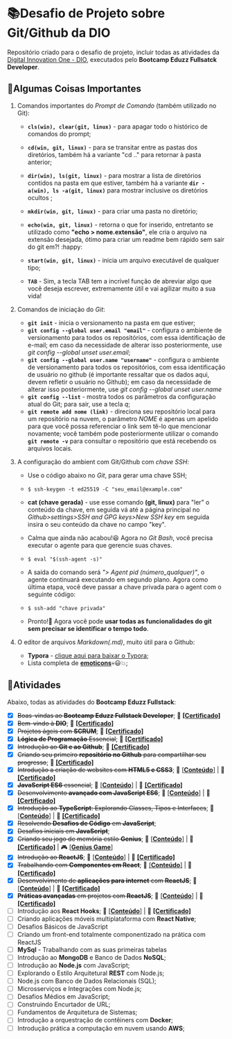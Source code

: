 # :books:Desafio de Projeto sobre Git/Github da DIO

Repositório criado para o desafio de projeto, incluir todas as atividades da [Digital Innovation One - DIO](https://web.digitalinnovation.one/home), executados pelo **Bootcamp Eduzz Fullsatck Developer**.



## :key:Algumas Coisas Importantes

1. Comandos importantes do *Prompt de Comando* (também utilizado no Git):

   - **`cls(win), clear(git, linux)`** - para apagar todo o histórico de comandos do prompt;

   - **`cd(win, git, linux)`** - para se transitar entre as pastas dos diretórios, também há a variante "cd .." para retornar à pasta anterior;
   - **`dir(win), ls(git, linux)`** - para mostrar a lista de diretórios contidos na pasta em que estiver, também há a variante **`dir -a(win), ls -a(git, linux)`** para mostrar inclusive os diretórios ocultos ;
   - **`mkdir(win, git, linux)`** - para criar uma pasta no diretório;
   - **`echo(win, git, linux)`** - retorna o que for inserido, entretanto se utilizado como **"echo > nome.extensão"**, ele cria o arquivo na extensão desejada, ótimo para criar um readme bem rápido sem sair do git em?! :happy:
   -  **`start(win, git, linux)`** - inicia um arquivo executável de qualquer tipo;
   - **`TAB`** - Sim, a tecla TAB tem a incrível função de abreviar algo que você deseja escrever, extremamente útil e vai agilizar muito a sua vida!

2. Comandos de iniciação do *Git*:

   - **`git init`** - inicia o versionamento na pasta em que estiver;
   - **`git config --global user.email "email"`** - configura o ambiente de versionamento para todos os repositórios, com essa identificação de e-mail; em caso da necessidade de alterar isso posteriormente, use *git config --global unset user.email*;
   - **`git config --global user.name "username"`** - configura o ambiente de versionamento para todos os repositórios, com essa identificação de usuário no github (é importante ressaltar que os dados aqui, devem refletir o usuário no Github); em caso da necessidade de alterar isso posteriormente, use *git config --global unset user.name*
   - **`git config --list`** - mostra todos os parâmetros da configuração atual do Git; para sair, use a tecla *q*;
   - **`git remote add nome (link)`** - direciona seu repositório local para um repositório na nuvem, o parâmetro *NOME* é apenas um apelido para que você possa referenciar o link sem tê-lo que mencionar novamente; você também pode posteriormente utilizar o comando **`git remote -v`** para consultar o repositório que está recebendo os arquivos locais.

3. A configuração do ambient com Git/Github com *chave SSH*:

   - Use o código abaixo no *Git*, para gerar uma chave SSH;

   - ```shell
     $ ssh-keygen -t ed25519 -C "seu_email@example.com"
     ```

   - **cat (chave gerada)** - use esse comando **(git, linux)** para "ler" o conteúdo da chave, em seguida vá até a página principal no *Github>settings>SSH and GPG keys>New SSH key* em seguida insira o seu conteúdo da chave no campo "key".

   - Calma que ainda não acabou!:laughing: Agora no *Git Bash*, você precisa executar o agente para que gerencie suas chaves.

   - ```shell
     $ eval "$(ssh-agent -s)"
     ```

   - A saída do comando será *"> Agent pid (número_qualquer)"*, o agente continuará executando em segundo plano. Agora como última etapa, você deve passar a chave privada para o agent com o seguinte código:

   - ```shell
     $ ssh-add "chave privada"
     ```

   - Pronto!:handshake: Agora você pode **usar todas as funcionalidades do git sem precisar se identificar o tempo todo**.

4. O editor de arquivos *Markdown(.md)*, muito útil para o Github:

   - **Typora** - [clique aqui para baixar o Typora](https://typora.io);
   - Lista completa de **[emoticons](https://gist.github.com/rxaviers/7360908)**:skull::smiley::collision:;

## :bookmark_tabs:Atividades

Abaixo, todas as atividades do **Bootcamp Eduzz Fullstack**:

- [x] ~~Boas-vindas ao **Bootcamp Eduzz Fullstack Developer**~~; :paperclip: [**[Certificado]**](https://github.com/KevinyTeixeira/dio-desafio-github/blob/main/Certificados%20Bootcamp%20Eduzz%20Fullstack%20Developer/1.%20Boas-vindas%20ao%20Bootcamp%20Eduzz%20Fullstack%20Developer.pdf)
- [x] ~~Bem-vindo à **DIO**~~; :paperclip: [**[Certificado]**](https://github.com/KevinyTeixeira/dio-desafio-github/blob/main/Certificados%20Bootcamp%20Eduzz%20Fullstack%20Developer/2.%20Bem-vindo%20%C3%A0%20DIO%20-%20Digital%20Innovation%20One.pdf)
- [x] ~~Projetos ágeis com **SCRUM**~~; :paperclip: [**[Certificado]**](https://github.com/KevinyTeixeira/dio-desafio-github/blob/main/Certificados%20Bootcamp%20Eduzz%20Fullstack%20Developer/3.%20Projetos%20%C3%A1geis%20com%20SCRUM.pdf)
- [x] ~~**Lógica de Programação** Essencial~~; :paperclip: [**[Certificado]**](https://github.com/KevinyTeixeira/dio-desafio-github/blob/main/Certificados%20Bootcamp%20Eduzz%20Fullstack%20Developer/4.%20L%C3%B3gica%20de%20Programa%C3%A7%C3%A3o%20Essencial.pdf)
- [x] ~~Introdução ao **Git e ao Github**~~; :paperclip: [**[Certificado]**](https://github.com/KevinyTeixeira/dio-desafio-github/blob/main/Certificados%20Bootcamp%20Eduzz%20Fullstack%20Developer/5.%20Introdu%C3%A7%C3%A3o%20ao%20Git%20e%20ao%20Github.pdf)
- [x] ~~Criando seu primeiro **repositório no Github** para compartilhar seu progresso~~; :paperclip: [**[Certificado]**](https://github.com/KevinyTeixeira/dio-desafio-github/blob/main/Certificados%20Bootcamp%20Eduzz%20Fullstack%20Developer/6.%20Criando%20seu%20Primeiro%20Reposit%C3%B3rio%20no%20Github%20para%20Compartilhar%20Seu%20Progresso.pdf)
- [x] ~~Introdução a criação de websites com **HTML5 e CSS3**~~; :file_folder: [[**Conteúdo**]](https://github.com/KevinyTeixeira/dio-desafio-github/blob/main/Introdu%C3%A7%C3%A3o%20a%20cria%C3%A7%C3%A3o%20de%20websites%20com%20HTML5%20e%20CSS3/Registros%20do%20Conte%C3%BAdo.md) | :paperclip: [**[Certificado]**](https://github.com/KevinyTeixeira/dio-desafio-github/blob/main/Certificados%20Bootcamp%20Eduzz%20Fullstack%20Developer/7.%20Introdu%C3%A7%C3%A3o%20a%20Cria%C3%A7%C3%A3o%20de%20Websites%20com%20HTML5%20e%20CSS3.pdf)
- [x] ~~**JavaScript ES6** essencial~~;  :file_folder: [[**Conteúdo**]](https://github.com/KevinyTeixeira/dio-desafio-github/blob/main/JavaScript%20ES6%20Essencial/Registros%20do%20Conte%C3%BAdo.md) | :paperclip: [**[Certificado]**](https://github.com/KevinyTeixeira/dio-desafio-github/blob/main/Certificados%20Bootcamp%20Eduzz%20Fullstack%20Developer/8.%20JavaScript%20ES6%20essencial.pdf)
- [x] ~~Desenvolvimento **avançado com JavaScript ES6**~~; :file_folder: [[**Conteúdo**]](https://github.com/KevinyTeixeira/dio-desafio-github/blob/main/JavaScript%20ES6%20Essencial/JavaScript%20ES6%20Avan%C3%A7ado.md) | :paperclip: [**[Certificado]**](https://github.com/KevinyTeixeira/dio-desafio-github/blob/main/Certificados%20Bootcamp%20Eduzz%20Fullstack%20Developer/9.%20Desenvolvimento%20Avan%C3%A7ado%20com%20JavaScript%20ES6.pdf)
- [x] ~~Introdução ao **TypeScript**: Explorando Classes, Tipos e Interfaces~~; :file_folder: [[**Conteúdo**]](https://github.com/KevinyTeixeira/dio-desafio-github/blob/main/TypeScript/Registros%20do%20Conte%C3%BAdo.md) | :paperclip: [**[Certificado]**](https://github.com/KevinyTeixeira/dio-desafio-github/blob/main/Certificados%20Bootcamp%20Eduzz%20Fullstack%20Developer/10.%20Introdu%C3%A7%C3%A3o%20ao%20TypeScript.pdf)
- [x] ~~Resolvendo **Desafios de Código** em **JavaScript**~~;
- [x] ~~Desafios iniciais em **JavaScript**~~;
- [x] ~~Criando seu jogo de memória estilo **Genius**~~; :file_folder: [[**Conteúdo**]](https://github.com/KevinyTeixeira/geniusproject-fromdio) | :paperclip: [**[Certificado]**](https://github.com/KevinyTeixeira/dio-desafio-github/blob/main/Certificados%20Bootcamp%20Eduzz%20Fullstack%20Developer/12.%20Criando%20seu%20jogo%20de%20mem%C3%B3ria%20estilo%20Genius.pdf) | :video_game: [[**Genius Game**]](https://kevinyteixeira.github.io/geniusproject-fromdio/)
- [x] ~~Introdução ao **ReactJS**~~; :file_folder: [[**Conteúdo**]](https://github.com/KevinyTeixeira/dio-desafio-github/blob/main/ReactsJs/README.md) | :paperclip: [**[Certificado]**](https://github.com/KevinyTeixeira/dio-desafio-github/blob/main/Certificados%20Bootcamp%20Eduzz%20Fullstack%20Developer/13.%20Introdu%C3%A7%C3%A3o%20ao%20ReactJs.pdf)
- [x] ~~Trabalhando com **Componentes em React**~~; :file_folder: [[**Conteúdo**]](https://github.com/KevinyTeixeira/dio-desafio-github/blob/main/ReactsJs/README.md) | :paperclip: [**[Certificado]**](https://github.com/KevinyTeixeira/dio-desafio-github/blob/main/Certificados%20Bootcamp%20Eduzz%20Fullstack%20Developer/14.%20Trabalhando%20com%20Componentes%20em%20React.pdf)
- [x] ~~Desenvolvimento de **aplicações para internet** com **ReactJS**~~; :file_folder: [[**Conteúdo**]](https://github.com/KevinyTeixeira/dio-desafio-github/blob/main/ReactsJs/README.md) | :paperclip: [**[Certificado]**](https://github.com/KevinyTeixeira/dio-desafio-github/blob/main/Certificados%20Bootcamp%20Eduzz%20Fullstack%20Developer/15.%20Desenvolvimento%20de%20Aplica%C3%A7%C3%B5es%20para%20Internet%20com%20ReactJs.pdf)
- [x] ~~**Práticas avançadas** em projetos com **ReactJS**~~; :file_folder: [[**Conteúdo**]](https://github.com/KevinyTeixeira/dio-desafio-github/blob/main/ReactsJs/README.md) | :paperclip: [**[Certificado]**](https://github.com/KevinyTeixeira/dio-desafio-github/blob/main/Certificados%20Bootcamp%20Eduzz%20Fullstack%20Developer/16.%20Pr%C3%A1ticas%20Avan%C3%A7adas%20em%20Projetos%20com%20ReactJs.pdf)
- [ ] Introdução aos **React Hooks**; :file_folder: [[**Conteúdo**]](https://github.com/KevinyTeixeira/dio-desafio-github/blob/main/ReactsJs/README.md) | :paperclip: [**[Certificado]**]()
- [ ] Criando aplicações móveis multiplataforma com **React Native**;
- [ ] Desafios Básicos de JavaScript
- [ ] Criando um front-end totalmente componentizado na prática com ReactJS
- [ ] **MySql** - Trabalhando com as suas primeiras tabelas
- [ ] Introdução ao **MongoDB** e Banco de Dados **NoSQL**;
- [ ] Introdução ao **Node.js** com JavaScript;
- [ ] Explorando o Estilo Arquitetural **REST** com Node.js;
- [ ] Node.js com Banco de Dados Relacionais (SQL);
- [ ] Microsserviços e Integrações com Node.js;
- [ ] Desafios Médios em JavaScript;
- [ ] Construindo Encurtador de URL;
- [ ] Fundamentos de Arquitetura de Sistemas;
- [ ] Introdução a orquestração de contêiners com **Docker**;
- [ ] Introdução prática a computação em nuvem usando **AWS**;
